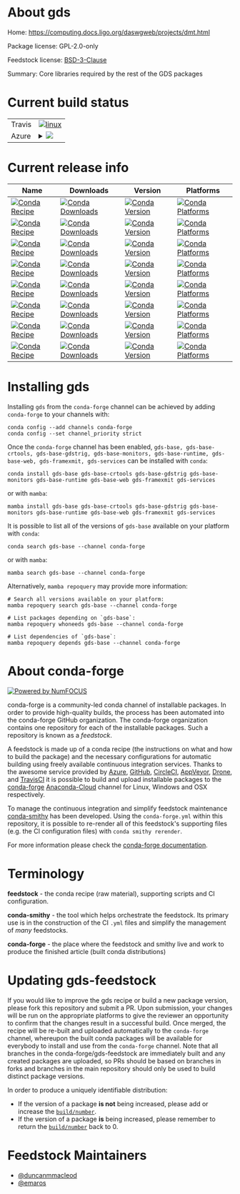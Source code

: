 About gds
=========

Home: https://computing.docs.ligo.org/daswgweb/projects/dmt.html

Package license: GPL-2.0-only

Feedstock license: [BSD-3-Clause](https://github.com/conda-forge/gds-feedstock/blob/main/LICENSE.txt)

Summary: Core libraries required by the rest of the GDS packages

Current build status
====================


<table><tr>
    <td>Travis</td>
    <td>
      <a href="https://app.travis-ci.com/conda-forge/gds-feedstock">
        <img alt="linux" src="https://img.shields.io/travis/com/conda-forge/gds-feedstock/main.svg?label=Linux">
      </a>
    </td>
  </tr>
    
  <tr>
    <td>Azure</td>
    <td>
      <details>
        <summary>
          <a href="https://dev.azure.com/conda-forge/feedstock-builds/_build/latest?definitionId=12872&branchName=main">
            <img src="https://dev.azure.com/conda-forge/feedstock-builds/_apis/build/status/gds-feedstock?branchName=main">
          </a>
        </summary>
        <table>
          <thead><tr><th>Variant</th><th>Status</th></tr></thead>
          <tbody><tr>
              <td>linux_64</td>
              <td>
                <a href="https://dev.azure.com/conda-forge/feedstock-builds/_build/latest?definitionId=12872&branchName=main">
                  <img src="https://dev.azure.com/conda-forge/feedstock-builds/_apis/build/status/gds-feedstock?branchName=main&jobName=linux&configuration=linux%20linux_64_" alt="variant">
                </a>
              </td>
            </tr><tr>
              <td>linux_aarch64</td>
              <td>
                <a href="https://dev.azure.com/conda-forge/feedstock-builds/_build/latest?definitionId=12872&branchName=main">
                  <img src="https://dev.azure.com/conda-forge/feedstock-builds/_apis/build/status/gds-feedstock?branchName=main&jobName=linux&configuration=linux%20linux_aarch64_" alt="variant">
                </a>
              </td>
            </tr><tr>
              <td>linux_ppc64le</td>
              <td>
                <a href="https://dev.azure.com/conda-forge/feedstock-builds/_build/latest?definitionId=12872&branchName=main">
                  <img src="https://dev.azure.com/conda-forge/feedstock-builds/_apis/build/status/gds-feedstock?branchName=main&jobName=linux&configuration=linux%20linux_ppc64le_" alt="variant">
                </a>
              </td>
            </tr><tr>
              <td>osx_64</td>
              <td>
                <a href="https://dev.azure.com/conda-forge/feedstock-builds/_build/latest?definitionId=12872&branchName=main">
                  <img src="https://dev.azure.com/conda-forge/feedstock-builds/_apis/build/status/gds-feedstock?branchName=main&jobName=osx&configuration=osx%20osx_64_" alt="variant">
                </a>
              </td>
            </tr><tr>
              <td>osx_arm64</td>
              <td>
                <a href="https://dev.azure.com/conda-forge/feedstock-builds/_build/latest?definitionId=12872&branchName=main">
                  <img src="https://dev.azure.com/conda-forge/feedstock-builds/_apis/build/status/gds-feedstock?branchName=main&jobName=osx&configuration=osx%20osx_arm64_" alt="variant">
                </a>
              </td>
            </tr>
          </tbody>
        </table>
      </details>
    </td>
  </tr>
</table>

Current release info
====================

| Name | Downloads | Version | Platforms |
| --- | --- | --- | --- |
| [![Conda Recipe](https://img.shields.io/badge/recipe-gds--base-green.svg)](https://anaconda.org/conda-forge/gds-base) | [![Conda Downloads](https://img.shields.io/conda/dn/conda-forge/gds-base.svg)](https://anaconda.org/conda-forge/gds-base) | [![Conda Version](https://img.shields.io/conda/vn/conda-forge/gds-base.svg)](https://anaconda.org/conda-forge/gds-base) | [![Conda Platforms](https://img.shields.io/conda/pn/conda-forge/gds-base.svg)](https://anaconda.org/conda-forge/gds-base) |
| [![Conda Recipe](https://img.shields.io/badge/recipe-gds--base--crtools-green.svg)](https://anaconda.org/conda-forge/gds-base-crtools) | [![Conda Downloads](https://img.shields.io/conda/dn/conda-forge/gds-base-crtools.svg)](https://anaconda.org/conda-forge/gds-base-crtools) | [![Conda Version](https://img.shields.io/conda/vn/conda-forge/gds-base-crtools.svg)](https://anaconda.org/conda-forge/gds-base-crtools) | [![Conda Platforms](https://img.shields.io/conda/pn/conda-forge/gds-base-crtools.svg)](https://anaconda.org/conda-forge/gds-base-crtools) |
| [![Conda Recipe](https://img.shields.io/badge/recipe-gds--base--gdstrig-green.svg)](https://anaconda.org/conda-forge/gds-base-gdstrig) | [![Conda Downloads](https://img.shields.io/conda/dn/conda-forge/gds-base-gdstrig.svg)](https://anaconda.org/conda-forge/gds-base-gdstrig) | [![Conda Version](https://img.shields.io/conda/vn/conda-forge/gds-base-gdstrig.svg)](https://anaconda.org/conda-forge/gds-base-gdstrig) | [![Conda Platforms](https://img.shields.io/conda/pn/conda-forge/gds-base-gdstrig.svg)](https://anaconda.org/conda-forge/gds-base-gdstrig) |
| [![Conda Recipe](https://img.shields.io/badge/recipe-gds--base--monitors-green.svg)](https://anaconda.org/conda-forge/gds-base-monitors) | [![Conda Downloads](https://img.shields.io/conda/dn/conda-forge/gds-base-monitors.svg)](https://anaconda.org/conda-forge/gds-base-monitors) | [![Conda Version](https://img.shields.io/conda/vn/conda-forge/gds-base-monitors.svg)](https://anaconda.org/conda-forge/gds-base-monitors) | [![Conda Platforms](https://img.shields.io/conda/pn/conda-forge/gds-base-monitors.svg)](https://anaconda.org/conda-forge/gds-base-monitors) |
| [![Conda Recipe](https://img.shields.io/badge/recipe-gds--base--runtime-green.svg)](https://anaconda.org/conda-forge/gds-base-runtime) | [![Conda Downloads](https://img.shields.io/conda/dn/conda-forge/gds-base-runtime.svg)](https://anaconda.org/conda-forge/gds-base-runtime) | [![Conda Version](https://img.shields.io/conda/vn/conda-forge/gds-base-runtime.svg)](https://anaconda.org/conda-forge/gds-base-runtime) | [![Conda Platforms](https://img.shields.io/conda/pn/conda-forge/gds-base-runtime.svg)](https://anaconda.org/conda-forge/gds-base-runtime) |
| [![Conda Recipe](https://img.shields.io/badge/recipe-gds--base--web-green.svg)](https://anaconda.org/conda-forge/gds-base-web) | [![Conda Downloads](https://img.shields.io/conda/dn/conda-forge/gds-base-web.svg)](https://anaconda.org/conda-forge/gds-base-web) | [![Conda Version](https://img.shields.io/conda/vn/conda-forge/gds-base-web.svg)](https://anaconda.org/conda-forge/gds-base-web) | [![Conda Platforms](https://img.shields.io/conda/pn/conda-forge/gds-base-web.svg)](https://anaconda.org/conda-forge/gds-base-web) |
| [![Conda Recipe](https://img.shields.io/badge/recipe-gds--framexmit-green.svg)](https://anaconda.org/conda-forge/gds-framexmit) | [![Conda Downloads](https://img.shields.io/conda/dn/conda-forge/gds-framexmit.svg)](https://anaconda.org/conda-forge/gds-framexmit) | [![Conda Version](https://img.shields.io/conda/vn/conda-forge/gds-framexmit.svg)](https://anaconda.org/conda-forge/gds-framexmit) | [![Conda Platforms](https://img.shields.io/conda/pn/conda-forge/gds-framexmit.svg)](https://anaconda.org/conda-forge/gds-framexmit) |
| [![Conda Recipe](https://img.shields.io/badge/recipe-gds--services-green.svg)](https://anaconda.org/conda-forge/gds-services) | [![Conda Downloads](https://img.shields.io/conda/dn/conda-forge/gds-services.svg)](https://anaconda.org/conda-forge/gds-services) | [![Conda Version](https://img.shields.io/conda/vn/conda-forge/gds-services.svg)](https://anaconda.org/conda-forge/gds-services) | [![Conda Platforms](https://img.shields.io/conda/pn/conda-forge/gds-services.svg)](https://anaconda.org/conda-forge/gds-services) |

Installing gds
==============

Installing `gds` from the `conda-forge` channel can be achieved by adding `conda-forge` to your channels with:

```
conda config --add channels conda-forge
conda config --set channel_priority strict
```

Once the `conda-forge` channel has been enabled, `gds-base, gds-base-crtools, gds-base-gdstrig, gds-base-monitors, gds-base-runtime, gds-base-web, gds-framexmit, gds-services` can be installed with `conda`:

```
conda install gds-base gds-base-crtools gds-base-gdstrig gds-base-monitors gds-base-runtime gds-base-web gds-framexmit gds-services
```

or with `mamba`:

```
mamba install gds-base gds-base-crtools gds-base-gdstrig gds-base-monitors gds-base-runtime gds-base-web gds-framexmit gds-services
```

It is possible to list all of the versions of `gds-base` available on your platform with `conda`:

```
conda search gds-base --channel conda-forge
```

or with `mamba`:

```
mamba search gds-base --channel conda-forge
```

Alternatively, `mamba repoquery` may provide more information:

```
# Search all versions available on your platform:
mamba repoquery search gds-base --channel conda-forge

# List packages depending on `gds-base`:
mamba repoquery whoneeds gds-base --channel conda-forge

# List dependencies of `gds-base`:
mamba repoquery depends gds-base --channel conda-forge
```


About conda-forge
=================

[![Powered by
NumFOCUS](https://img.shields.io/badge/powered%20by-NumFOCUS-orange.svg?style=flat&colorA=E1523D&colorB=007D8A)](https://numfocus.org)

conda-forge is a community-led conda channel of installable packages.
In order to provide high-quality builds, the process has been automated into the
conda-forge GitHub organization. The conda-forge organization contains one repository
for each of the installable packages. Such a repository is known as a *feedstock*.

A feedstock is made up of a conda recipe (the instructions on what and how to build
the package) and the necessary configurations for automatic building using freely
available continuous integration services. Thanks to the awesome service provided by
[Azure](https://azure.microsoft.com/en-us/services/devops/), [GitHub](https://github.com/),
[CircleCI](https://circleci.com/), [AppVeyor](https://www.appveyor.com/),
[Drone](https://cloud.drone.io/welcome), and [TravisCI](https://travis-ci.com/)
it is possible to build and upload installable packages to the
[conda-forge](https://anaconda.org/conda-forge) [Anaconda-Cloud](https://anaconda.org/)
channel for Linux, Windows and OSX respectively.

To manage the continuous integration and simplify feedstock maintenance
[conda-smithy](https://github.com/conda-forge/conda-smithy) has been developed.
Using the ``conda-forge.yml`` within this repository, it is possible to re-render all of
this feedstock's supporting files (e.g. the CI configuration files) with ``conda smithy rerender``.

For more information please check the [conda-forge documentation](https://conda-forge.org/docs/).

Terminology
===========

**feedstock** - the conda recipe (raw material), supporting scripts and CI configuration.

**conda-smithy** - the tool which helps orchestrate the feedstock.
                   Its primary use is in the construction of the CI ``.yml`` files
                   and simplify the management of *many* feedstocks.

**conda-forge** - the place where the feedstock and smithy live and work to
                  produce the finished article (built conda distributions)


Updating gds-feedstock
======================

If you would like to improve the gds recipe or build a new
package version, please fork this repository and submit a PR. Upon submission,
your changes will be run on the appropriate platforms to give the reviewer an
opportunity to confirm that the changes result in a successful build. Once
merged, the recipe will be re-built and uploaded automatically to the
`conda-forge` channel, whereupon the built conda packages will be available for
everybody to install and use from the `conda-forge` channel.
Note that all branches in the conda-forge/gds-feedstock are
immediately built and any created packages are uploaded, so PRs should be based
on branches in forks and branches in the main repository should only be used to
build distinct package versions.

In order to produce a uniquely identifiable distribution:
 * If the version of a package **is not** being increased, please add or increase
   the [``build/number``](https://docs.conda.io/projects/conda-build/en/latest/resources/define-metadata.html#build-number-and-string).
 * If the version of a package **is** being increased, please remember to return
   the [``build/number``](https://docs.conda.io/projects/conda-build/en/latest/resources/define-metadata.html#build-number-and-string)
   back to 0.

Feedstock Maintainers
=====================

* [@duncanmmacleod](https://github.com/duncanmmacleod/)
* [@emaros](https://github.com/emaros/)

